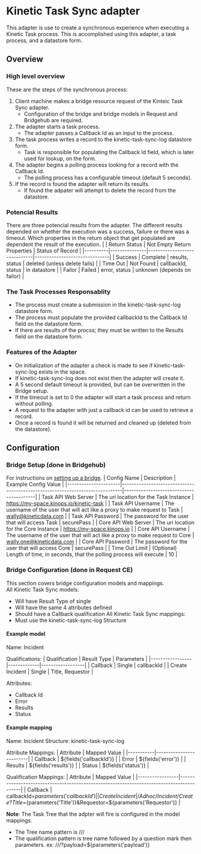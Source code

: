 # Kinetic Task Sync adapter
This adapter is use to create a synchronous experience when executing a Kinetic Task process.  This is accomplished using this adapter, a task process, and a datastore form.

## Overview

### High level overview
These are the steps of the synchronous process:
1. Client machine makes a bridge resource request of the Kinteic Task Sync adapter.
    * Configuration of the bridge and bridge models in Request and Bridgehub are required.
2. The adapter starts a task process.
    * The adapter passes a Callback Id as an input to the process.
3. The task process writes a record to the kinetic-task-sync-log datastore form.
    * Task is responsible for populating the Callback Id field, which is later used for lookup, on the form.
4. The adapter begins a polling process looking for a record with the Callback Id.
    * The polling process has a configurable timeout (default 5 seconds).
5. If the record is found the adapter will return its results.
    * If found the adpater will attempt to delete the record from the datastore.

### Potencial Results
There are three potencial results from the adapter.  The different results depended on whether the execution was a success, failure or there was a timeout. Which properties in the return object that get populated are dependent the result of the execution.
|          | Return Status | Not Empty Return Properties  | Status of Record              |
|----------|---------------|------------------------------|-------------------------------|
| Success  | Complete      | results, status              | deleted (unless delete fails) |
| Time Out | Not Found     | callbackId, status           | in datastore                  |
| Failor   | Failed        | error, status                | unknown (depends on failor)   |

### The Task Processes Responsablity
* The process must create a submission in the kinetic-task-sync-log datastore form.
* The process must populate the provided callbackId to the Callback Id field on the datastore form.
* If there are results of the procss; they must be written to the Results field on the datastore form.

### Features of the Adapter
* On initialization of the adapter a check is made to see if kinetic-task-sync-log exists in the space.
* If kinetic-task-sync-log does not exist then the adapter will create it.
* A 5 second default timeout is provided, but can be overwritten in the Bridge setup.
* If the timeout is set to 0 the adapter will start a task process and return without polling.
* A request to the adapter with just a callback id can be used to retrieve a record.  
* Once a record is found it will be returned and cleaned up (deleted from the datastore). 

## Configuration 

### Bridge Setup (done in Bridgehub)
For instructions on [setting up a bridge](https://community.kineticdata.com/platform/releases/bridgehub-install-guide#creating-a-new-bridge).
| Config Name          | Description                                                                  | Example Config Value                    |
|----------------------|------------------------------------------------------------------------------|-----------------------------------------|
| Task API Web Server  | The uri location for the Task Instance                                       | https://my-space.kinops.io/kinetic-task |
| Task API Username    | The username of the user that will act like a proxy to make request to Task  | wally@kineticdata.com                   |
| Task API Password    | The password for the user that will access Task                              | securePass                              |
| Core API Web Server  | The uri location for the Core Instance                                       | https://my-space.kinops.io              |
| Core API Username    | The username of the user that will act like a proxy to make request to Core  | wally.one@kineticdata.com               |
| Core API Password    | The password for the user that will access Core                              | securePass                              |
| Time Out Limit       | (Optional) Length of time, in seconds, that the polling process will execute | 10                                      |

### Bridge Configuration (done in Request CE)
This section covers bridge configuration models and mappings.   
All Kinetic Task Sync models: 
* Will have Result Type of single
* Will have the same 4 attributes defined 
* Should have a Callback qualification
All Kinetic Task Sync mappings:
* Must use the kinetic-task-sync-log Structure

#### Example model
Name: Incident

Qualifications:
| Qualification   | Result Type | Parameters       |
|-----------------|-------------|------------------|
| Callback        | Single      | callbackId       |
| Create Incident | Single      | Title, Requestor |

Attributes:
* Callback Id
* Error
* Results
* Status

#### Example mapping
Name: Incident
Structure: kinetic-task-sync-log

Attribute Mappings:
| Attribute | Mapped Value            |
|-----------|-------------------------|
| Callback  | ${fields('callbackId')} |
| Error     | ${fields('error')}      |
| Results   | ${fields('results')}    |
| Status    | ${fields('status')}     |

Qualification Mappings:
| Attribute       | Mapped Value                                                                             |
|-----------------|------------------------------------------------------------------------------------------|
| Callback        | callbackId=${parameters('callbackId')}                                                   |
| Create Incident | /Adhoc/Incident/Create?Title=${parameters('Title')}&Requestor=${parameters('Requestor')} |

**Note**: The Task Tree that the adpter will fire is configured in the model mappings.
* The Tree name pattern is /<Source>/<Group>/<Name>
* The qualification pattern is tree name followed by a question mark then parameters.  ex: /<Source>/<Group>/<Name>?payload=${parameters('payload')}